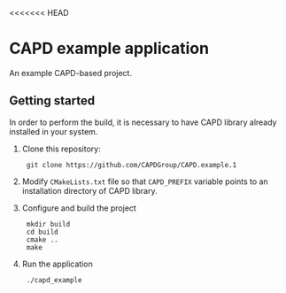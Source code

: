 <<<<<<< HEAD
# CAPD example application

An example CAPD-based project.

## Getting started

In order to perform the build, it is necessary to have CAPD library already installed in your system. 

1. Clone this repository:

        git clone https://github.com/CAPDGroup/CAPD.example.1

2. Modify `CMakeLists.txt` file so that `CAPD_PREFIX` variable points to an installation directory of CAPD library.

3. Configure and build the project

        mkdir build
        cd build
        cmake ..
        make

4. Run the application

        ./capd_example

